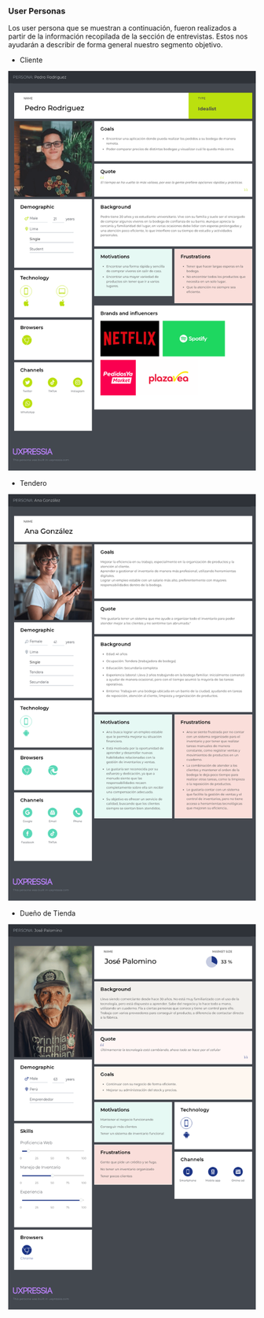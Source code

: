 <div style="page-break-before: always;">

### User Personas
Los user persona que se muestran a continuación, fueron realizados a partir de la información recopilada de la sección de entrevistas. Estos nos ayudarán a describir de forma general nuestro segmento objetivo.

- Cliente
<img src="../../../img/elicitation/personas/client.png">

<div style="page-break-after: always;">

- Tendero
<img src="../../../img/elicitation/personas/shopkeeper.png">

<div style="page-break-after: always;">

- Dueño de Tienda
<img src="../../../img/elicitation/personas/owner.png">
